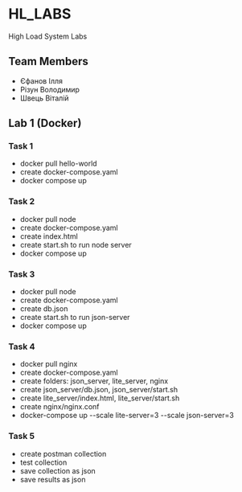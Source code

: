 # HL_LABS
High Load System Labs
## Team Members
- Єфанов Ілля
- Різун Володимир
- Швець Віталій

## Lab 1 (Docker)
### Task 1
- docker pull hello-world
- create docker-compose.yaml
- docker compose up

### Task 2
- docker pull node
- create docker-compose.yaml
- create index.html
- create start.sh to run node server
- docker compose up

### Task 3
- docker pull node
- create docker-compose.yaml
- create db.json
- create start.sh to run json-server
- docker compose up

### Task 4
- docker pull nginx
- create docker-compose.yaml
- create folders: json_server, lite_server, nginx
- create json_server/db.json, json_server/start.sh
- create lite_server/index.html, lite_server/start.sh
- create nginx/nginx.conf
- docker-compose up --scale lite-server=3 --scale json-server=3

### Task 5
- create postman collection
- test collection
- save collection as json
- save results as json